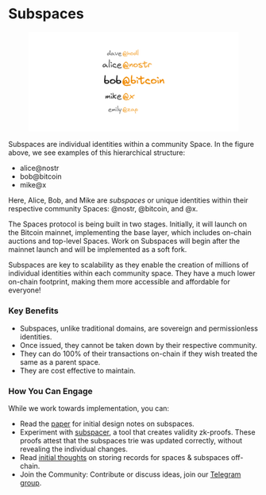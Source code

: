 # Subspaces

<figure><picture><source srcset="../.gitbook/assets/handles-dark.png" media="(prefers-color-scheme: dark)"><img src="../.gitbook/assets/handles-light.png" alt=""></picture><figcaption></figcaption></figure>

Subspaces are individual identities within a community Space. In the figure above, we see examples of this hierarchical structure:

* alice@nostr
* bob@bitcoin
* mike@x

Here, Alice, Bob, and Mike are _subspaces_ or unique identities within their respective community Spaces: @nostr, @bitcoin, and @x.

The Spaces protocol is being built in two stages. Initially, it will launch on the Bitcoin mainnet, implementing the base layer, which includes on-chain auctions and top-level Spaces. Work on Subspaces will begin after the mainnet launch and will be implemented as a soft fork.

Subspaces are key to scalability as they enable the creation of millions of individual identities within each community space. They have a much lower on-chain footprint, making them more accessible and affordable for everyone!

### Key Benefits

* Subspaces, unlike traditional domains, are sovereign and permissionless identities.
* Once issued, they cannot be taken down by their respective community.
* They can do 100% of their transactions on-chain if they wish treated the same as a parent space.
* They are cost effective to maintain.

### How You Can Engage

While we work towards implementation, you can:

* Read the [paper](https://spacesprotocol.org/paper) for initial design notes on subspaces.
* Experiment with [subspacer](https://github.com/spacesprotocol/subspacer), a tool that creates validity zk-proofs. These proofs attest that the subspaces trie was updated correctly, without revealing the individual changes.
* Read [initial thoughts](https://buffrr.dev/building-distributed-permissionless-key-value-store-o1-lookup-performance/) on storing records for spaces & subspaces off-chain.
* Join the Community: Contribute or discuss ideas, join our [Telegram group](https://t.me/spacesprotocol).
